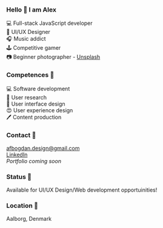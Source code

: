 ### Hello 👋 I am Alex
💻 Full-stack JavaScript developer <br>
🎨 UI/UX Designer <br>
🎧 Music addict <br>
🕹️ Competitive gamer <br>
📷 Beginner photographer - [Unsplash](https://unsplash.com/@afbogdan)

### Competences 💪
💻 Software development <br>
👀 User research <br>
🎨 User interface design <br>
😍 User experience design <br>
🖊️ Content production <br>

### Contact 📧
afbogdan.design@gmail.com <br>
[LinkedIn](https://www.linkedin.com/in/afbogdan/) <br>
*Portfolio coming soon* <br>
 
### Status 🔨 
Available for UI/UX Design/Web development opportuinities! <br>

### Location 📍
Aalborg, Denmark

